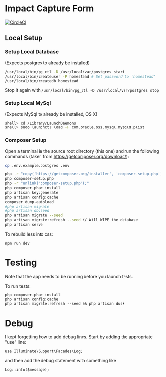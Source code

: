 # Impact Capture Form

[![CircleCI](https://circleci.com/gh/the-kids-network/impact-capture-form.svg?style=svg)](https://circleci.com/gh/the-kids-network/impact-capture-form)

## Local Setup

### Setup Local Database
(Expects postgres to already be installed)
```bash
/usr/local/bin/pg_ctl -D /usr/local/var/postgres start
/usr/local/bin/createuser -P homestead # Set password to 'homestead'
/usr/local/bin/createdb homestead
```

Stop it again with
```/usr/local/bin/pg_ctl -D /usr/local/var/postgres stop```

### Setup Local MySql
(Expects MySql to already be installed, OS X)
```bash
shell> cd /Library/LaunchDaemons
shell> sudo launchctl load -F com.oracle.oss.mysql.mysqld.plist
```

### Composer Setup

Open a terminal in the source root directory (this one) and run the following commands (taken from https://getcomposer.org/download/):

```bash
cp .env.example.postgres .env

php -r "copy('https://getcomposer.org/installer', 'composer-setup.php');"
php composer-setup.php
php -r "unlink('composer-setup.php');"
php composer.phar install
php artisan key:generate
php artisan config:cache
composer dump-autoload
#php artisan migrate
#php artisan db:seed
php artisan migrate --seed
php artisan migrate:refresh --seed // Will WIPE the database
php artisan serve
```

To rebuild less into css:
```
npm run dev
```

# Testing

Note that the app needs to be running before you launch tests.

To run tests: 

```
php composer.phar install
php artisan config:cache
php artisan migrate:refresh --seed && php artisan dusk
```

# Debug

I kept forgetting how to add debug lines. Start by adding the appropriate "use" line:
```
use Illuminate\Support\Facades\Log;
```
and then add the debug statement with something like
```
Log::info($message);
```